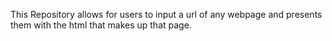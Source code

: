 
This Repository allows for users to input a url of any webpage and presents them with the html that makes up that page.
